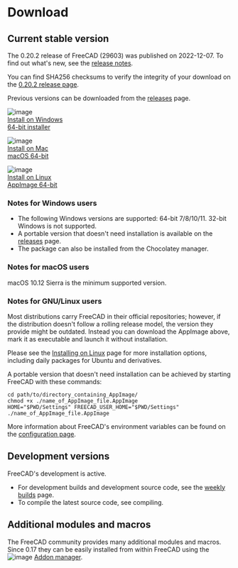 # Download

## Current stable version

The 0.20.2 release of FreeCAD (29603) was published on 2022-12-07. To find out what's new, see the [release notes](https://wiki.freecad.org/Release_notes_0.20).

You can find SHA256 checksums to verify the integrity of your download on the [0.20.2 release page](https://github.com/FreeCAD/FreeCAD/releases/tag/0.20.2).

Previous versions can be downloaded from the [releases](https://github.com/FreeCAD/FreeCAD/releases) page.  

![image](https://github.com/FreeCAD/FreeCAD-documentation-docusaurus/assets/100439627/0336dd63-6e10-4b8c-8de2-82ba9c6a54de)  
[Install on Windows](https://wiki.freecad.org/Installing_on_Windows)  
[64-bit installer](https://github.com/FreeCAD/FreeCAD/releases/download/0.20.2/FreeCAD-0.20.2-WIN-x64-installer-3.exe)  

![image](https://github.com/FreeCAD/FreeCAD-documentation-docusaurus/assets/100439627/6bcc120c-9bc6-475c-b100-5201fe2e8b42)  
[Install on Mac](https://wiki.freecad.org/Installing_on_Mac)  
[macOS 64-bit](https://github.com/FreeCAD/FreeCAD/releases/download/0.20.2/FreeCAD_0.20.2-2022-12-27-conda-macOS-x86_64-py310.dmg)  

![image](https://github.com/FreeCAD/FreeCAD-documentation-docusaurus/assets/100439627/4bea3d76-c212-4b26-9328-630371544422)  
[Install on Linux](https://wiki.freecad.org/Installing_on_Linux)  
[AppImage 64-bit](https://wiki.freecad.org/AppImage)  

### Notes for Windows users

- The following Windows versions are supported: 64-bit 7/8/10/11. 32-bit Windows is not supported.
- A portable version that doesn't need installation is available on the [releases](https://github.com/FreeCAD/FreeCAD/releases/) page.
- The package can also be installed from the Chocolatey manager.

### Notes for macOS users

macOS 10.12 Sierra is the minimum supported version.

### Notes for GNU/Linux users

Most distributions carry FreeCAD in their official repositories; however, if the distribution doesn't follow a rolling release model, the version they provide might be outdated. Instead you can download the AppImage above, mark it as executable and launch it without installation.

Please see the [Installing on Linux](https://wiki.freecad.org/Installing_on_Linux) page for more installation options, including daily packages for Ubuntu and derivatives.

A portable version that doesn't need installation can be achieved by starting FreeCAD with these commands:
```
cd path/to/directory_containing_AppImage/
chmod +x ./name_of_AppImage_file.AppImage
HOME="$PWD/Settings" FREECAD_USER_HOME="$PWD/Settings" ./name_of_AppImage_file.AppImage
```

More information about FreeCAD's environment variables can be found on the [configuration page](https://wiki.freecad.org/Start_up_and_Configuration#Environment_variables).

## Development versions

FreeCAD's development is active.
- For development builds and development source code, see the [weekly builds](https://github.com/FreeCAD/FreeCAD-Bundle/releases/tag/weekly-builds) page.
- To compile the latest source code, see compiling.
  
## Additional modules and macros

The FreeCAD community provides many additional modules and macros. Since 0.17 they can be easily installed from within FreeCAD using the ![image](https://github.com/FreeCAD/FreeCAD-documentation-docusaurus/assets/100439627/a7793c42-15ba-4db0-a661-f7c0ab4ce406) [Addon manager](https://github.com/FreeCAD/FreeCAD-documentation-docusaurus/blob/main/src/pages/std-addonMgr.md).
